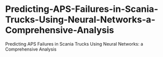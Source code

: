 # Predicting-APS-Failures-in-Scania-Trucks-Using-Neural-Networks-a-Comprehensive-Analysis
Predicting APS Failures in Scania Trucks Using Neural Networks: a Comprehensive Analysis
